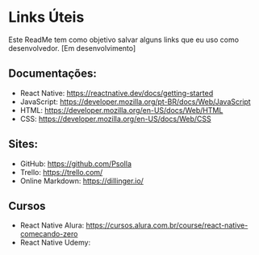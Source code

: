 # Links Úteis

Este ReadMe tem como objetivo salvar alguns links que eu uso como desenvolvedor.
[Em desenvolvimento]

## Documentações:

- React Native: https://reactnative.dev/docs/getting-started 
- JavaScript: https://developer.mozilla.org/pt-BR/docs/Web/JavaScript
- HTML: https://developer.mozilla.org/en-US/docs/Web/HTML
- CSS: https://developer.mozilla.org/en-US/docs/Web/CSS


## Sites:

- GitHub: https://github.com/Psolla
- Trello: https://trello.com/
- Online Markdown: https://dillinger.io/


## Cursos

- React Native Alura: https://cursos.alura.com.br/course/react-native-comecando-zero
- React Native Udemy: 
